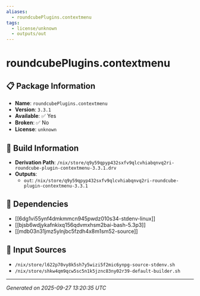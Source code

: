 ```yaml
---
aliases:
  - roundcubePlugins.contextmenu
tags:
  - license/unknown
  - outputs/out
---
```


# roundcubePlugins.contextmenu

## 📋 Package Information

- **Name**: `roundcubePlugins.contextmenu`
- **Version**: `3.3.1`
- **Available**: ✅ Yes
- **Broken**: ✅ No
- **License**: `unknown`

## 🔧 Build Information

- **Derivation Path**: `/nix/store/q9y59qpyp432sxfv9qlcvhiabqnvq2ri-roundcube-plugin-contextmenu-3.3.1.drv`
- **Outputs**:
  - `out`:  `/nix/store/q9y59qpyp432sxfv9qlcvhiabqnvq2ri-roundcube-plugin-contextmenu-3.3.1`

## 🔗 Dependencies

- [[6dg1vi55ynf4dmkmmcn945pwdz010s34-stdenv-linux]]
- [[bjsb6wdjykafnkixq156qdvmxhsm2bai-bash-5.3p3]]
- [[mdb03n31jmz5ylnjbc5fzdh4x8m1sm52-source]]

## 📁 Input Sources

- `/nix/store/l622p70vy8k5sh7y5wizi5f2mic6ynpg-source-stdenv.sh`
- `/nix/store/shkw4qm9qcw5sc5n1k5jznc83ny02r39-default-builder.sh`

---
*Generated on 2025-09-27 13:20:35 UTC*
